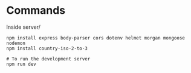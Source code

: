 # Commands

Inside server/

```
npm install express body-parser cors dotenv helmet morgan mongoose nodemon
npm install country-iso-2-to-3

# To run the development server
npm run dev
```
